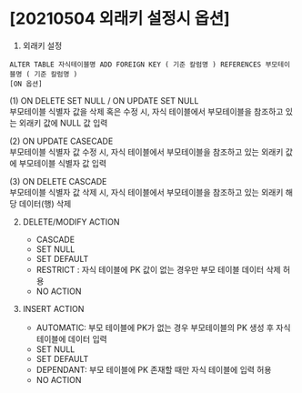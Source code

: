 # [20210504 외래키 설정시 옵션]

1. 외래키 설정
```
ALTER TABLE 자식테이블명 ADD FOREIGN KEY ( 기준 칼럼명 ) REFERENCES 부모테이블명 ( 기준 칼럼명 )
[ON 옵션]
```

  (1) ON DELETE SET NULL / ON UPDATE SET NULL  
      부모테이블 식별자 값을 삭제 혹은 수정 시, 자식 테이블에서 부모테이블을 참조하고 있는 외래키 값에 NULL 값 입력
      
  (2) ON UPDATE CASECADE  
      부모테이블 식별자 값 수정 시, 자식 테이블에서 부모테이블을 참조하고 있는 외래키 값에 부모테이블 식별자 값 입력
      
  (3) ON DELETE CASCADE  
      부모테이블 식별자 값 삭제 시, 자식 테이블에서 부모테이블을 참조하고 있는 외래키 해당 데이터(행) 삭제
      
2. DELETE/MODIFY ACTION
    - CASCADE
    - SET NULL
    - SET DEFAULT
    - RESTRICT : 자식 테이블에 PK 값이 없는 경우만 부모 테이블 데이터 삭제 허용
    - NO ACTION

3. INSERT ACTION
    - AUTOMATIC: 부모 테이블에 PK가 없는 경우 부모테이블의 PK 생성 후 자식 테이블에 데이터 입력
    - SET NULL
    - SET DEFAULT
    - DEPENDANT: 부모 테이블에 PK 존재할 때만 자식 테이블에 입력 허용
    - NO ACTION



